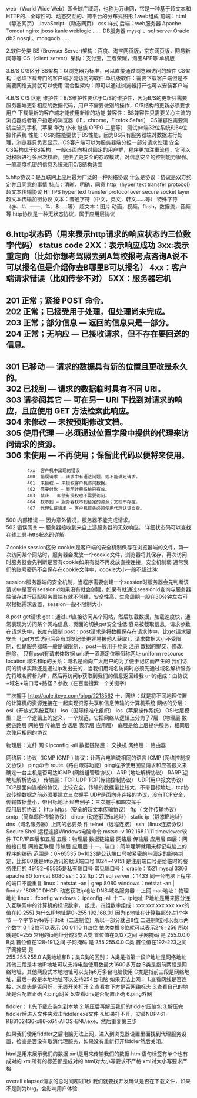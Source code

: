 web（World Wide Web）即全球广域网，也称为万维网，它是一种基于超文本和HTTP的、全球性的、动态交互的、跨平台的分布式图形
1.web组成 
前端：html（静态网页） JavaScript （动态网页） css 样式
后端：web服务器 Apache  Tomcat nginx jboss  kanle weblogic ……
          DB服务器 mysql 、sql server Oracle  db2 nosql 、mongodb……


2.软件分类
BS (Browser Server)架构：百度、淘宝网页版，京东网页版，网易新闻等等
CS（client server）架构：支付宝，王者荣耀，淘宝APP等
单机版

3.B/S C/S区分
BS架构：以浏览器为标准，可以直接通过浏览器访问的软件
CS架构：必须下载专门的客户端才能访问的软件
单机版软件：需要下载客户端但是不需要网络支持就可以使用
混合型架构：即可以通过浏览器打开也可以安装客户端

4.B/S C/S 区别
维护性：B/S维护性要优于C/S的维护性，因为B/S的更新只需要服务器端更新相应的数据代码，用户不需要做别的操作，C/S结构的更新必须要求用户
下载最新的客户端才能使用新增的功能
兼容性：BS兼容性只需要关心主流的浏览器或者客户指定的浏览器（IE，chrome，Firefox Safari）
        CS兼容性需要测试主流的手机（苹果 华为 小米 魅族 OPPO 三星等）
        测试pc端32位系统和64位操作系统
性能：CS的性能要优于BS性能，因为BS只有服务器端对数据进行处理，浏览器只负责显示，CS客户端可以为服务器端分担一部分请求处理
安全：CS架构优于BS架构，一般cs面向相对固定的用户群，程序更加注重流程，它可以对权限进行多层次校验，提供了更安全的存取模式，对信息安全的控制能力很强。一般高度机密的信息系统采用C/S结构适宜 
                            

5.http协议：是互联网上应用最为广泛的一种网络协议
什么是协议：协议是双方约定并且同意的事情
特点：清晰，明确，同意
http（hyper text transfer protocol）超文本传输协议
HTTPS hyper text transfer protocol over secure socket layer 超文本传输加密协议
文本：普通字符（中文，英文，韩文……等） 特殊字符（@、#、——、%、$……等）
超文本：图片 动画，视频，flash，数据流，音频等
http协议是一种无状态协议，属于应用层协议

6.http状态码（用来表示http请求的响应状态的三位数字代码） status code
 2XX：表示响应成功
3xx:表示重定向（比如你想考驾照去到A驾校报考点咨询A说不可以报名但是介绍你去B哪里B可以报名）
4xx：客户端请求错误（比如传参不对）
5XX：服务器宕机
-----------------------------------------------------------------------------------------------
201  正常；紧接 POST 命令。  
            202  正常；已接受用于处理，但处理尚未完成。  
            203  正常；部分信息 — 返回的信息只是一部分。  
            204  正常；无响应 — 已接收请求，但不存在要回送的信息。
-----------------------------------------------------------------------------------------------
301  已移动 — 请求的数据具有新的位置且更改是永久的。  
302  已找到 — 请求的数据临时具有不同 URI。  
303  请参阅其它 — 可在另一 URI 下找到对请求的响应，且应使用 GET 方法检索此响应。  
304  未修改 — 未按预期修改文档。  
305  使用代理 — 必须通过位置字段中提供的代理来访问请求的资源。  
306  未使用 — 不再使用；保留此代码以便将来使用。
-----------------------------------------------------------------------------------------------
            4xx  客户机中出现的错误  
            400  错误请求 — 请求中有语法问题，或不能满足请求。  
            401  未授权 — 未授权客户机访问数据。  
            402  需要付款 — 表示计费系统已有效。  
            403  禁止 — 即使有授权也不需要访问。  
            404  找不到 — 服务器找不到给定的资源；文档不存在。  
            407  代理认证请求 — 客户机首先必须使用代理认证自身。  
 500  内部错误 — 因为意外情况，服务器不能完成请求。  
 502  错误网关 — 服务器接收到来自上游服务器的无效响应。
详细状态码可以查找在线工具-http状态码详解

7.cookie session区分 
cookie:是客户端的安全机制保存在浏览器端的文件，第一次访问某个网站时，服务器会发放一个cookie文件，浏览器将其保存，再次访问时服务器会先判断是否有cookie如果有就不再发放直接连接，安全机制弱  通常我们的账号密码不会保存在cookie文件中，cookie大小一般不超过3k

session:服务器端的安全机制，当程序需要创建一个session时服务器会先判断该请求中是否有sessionid如果没有就会创建，如果有就通过sessionid查询与服务器端储存进行匹配服务器端有就不创建，安全性高，生命周期一般在30分钟左右可以根据需求设置，session一般不限制大小

8.post get请求
get：通过url直接访问某个网站，然后加载数据，加载速度快，通常表现为访问某个网站信息，页面的切换get安全性低 容易被截取信息，请求参数在请求头中，长度有限制
post：post请求是将数据保存在请求体中，比get请求要安全（get方式访问后会有浏览记录更容易被他人获取），请求数据大小不受限制，但是服务器端一般是做限制，，post一般用于登录 注册 数据的提交，修改，删除，
只有psot有请求体数据
url:统一资源定位器俗称网址
uniform resource location
域名和ip的关系：域名是面向广大用户的为了便于记忆而产生的 我们访问的请求实际还是通过ip发出去的，当我们用域名访问时必须先通过域名解析服务先将域名解析为IP，然后再访问ip获取到我们的信息返回给我
url的组成：由协议+域名+端口号+路径？参数（在百度搜索一个关键字） 


三次握手
http://uule.iteye.com/blog/2213562
十、网络：就是将不同地理位置的计算机的资源连接在一起实现资源共享和信息传输的计算机系统 网络的分层：osi（开放式系统互联）  iso（国际标准化组织）  ios（苹果操作系统） 
OSI七层模型：是一个逻辑上的定义，一个规范，它把网络从逻辑上分为了7层
    （物理层  数据链路层  网络层  传输层  会话层 表示层  应用层） 底层是给上层提供服务，相同层次使用相同的协议

物理层：光纤  网卡ipconfig -all 数据链路层： 交换机    网络层：  路由器


网络层：协议（ICMP   IGMP )   协议：让两台电脑说相同的语言 ICMP (网络控制报文协议）  ping命令 route（路由跟踪功能）ping程序使用回显请求和应答报文来确定一台主机是否可达IGMP (网络组管理协议）    ARP (地址解析协议） RARP(逆地址解析协议） 
传输层：TCP  UDP TCP(传输控制协议） UDP(用户报文协议） TCP是面向连接的协议，比较安全，传输的数据量比较大，不带目标地址，tcp协议传输数据之前必须要建立三次握手 UDP是面向非连接的协议，没有TCP安全，传输数据量小，带目标地址 经典例子：三次握手和四次挥手   
应用层的协议： http  https（安全的超文本传输协议）  ftp（  文件传输协议） smtp（简单邮件传输协议）   dhcp（动态获取ip地址） static ip（静态IP地址） dns（域名服务器）上网的必要条 件   telnet（远程连接）  ssh（linux连接协议）Secure Shell  远程连接Windows电脑命令 mstsc -v 
192.168.11.11  timeviewer软件   TCP/IP四层和五层 五层：物理层  数据链路层  网络层  传输层  应用层 四层：网络接口层   网络互联层  传输层  应用层 十一、端口：简单理解就用来标记电脑上的程序的编码
范围是：0~65535 
        0~1023是公认端口号被紧密的与固定的服务绑定，比如80就是http通讯的默认端口号
        1024~49151 是注册端口号是给临时的服务使用的
        49152~65535是私有端口号
        常见端口号： oracle：1521  mysql  3306 apache 80   tomcat  8080  ssh：22    ftp：21 sql server ：1433    同一台电脑上程序的端口不能重复 linux：netstat  -an | grep  8080 windows：netstat  -an | findstr "8080"    DHCP: 动态获取ip地址 DNS:域名服务器 --上网 mac地址：物理地址 linux：ifconfig windows： ipconfig -all 十二、ip地址 IP地址是用来区分连入互联网中的计算机的标识数字， 组成，四组数字组成：xxx.xxx.xxx.xxx   xxx的值在[0,255]
        为什么IP地址是0~255  192.168.0.1
        因为ip地址在计算每部分占1个字节 一个字节byte等于8bit（二进制位）所以一部分就占8位  二进制1位可以表示两个数字 0 1  2位可以表示 00 01 10 11四位  依次类推 8位就可以表示2^8=256  所以就是0~255 常用的ip地址分成3类 A类   首位值在0,127之间       子网掩码 是
255.0.0.0 B类   首位值在128-191之间     子网掩码 是
255.255.0.0 C类   首位值在192-223之间     子网掩码 是  
255.255.255.0
    A类地址和B；类C类的区别：
    A类是指第一段IP地址是网络地址其他三段是本地IP地址可以支持电脑使用数最大1600多万台
    B类是指前两段是网络地址，其他两段式本地地址可以支持6万多台电脑使用
    C类是指前三段是网络地址，最后一段是本地地址可以支持254台电脑
       如果无法上网： 1.查看网线是否连接，水晶头是否闪烁，无线开关打开 2.查看右下方是否网络标志 3.查看自己的地址是否配置正确 4.ping网关 5.查看dns是否配置正确 6.ping外网

fiddler：
1.先下载安装包到本地
2.解压后再解压我们的fiddler压缩包
3.解压完fiddler后进入文件夹双击fiddler.exe文件
4.如果打不开，安装NDP461-KB3102436-x86-x64-AllOS-ENU.exe，然后重复第三步

如果我们使用fiddler之后电脑无法上网，进入到浏览器设置里面找到代理服务设置，检查是否没有取消代理服务，如果没有重新打开fiddler然后关闭。

html是用来展示我们的数据
xml是用来传输我们的数据
html语句标签有单个也有成对的 xml所有的标签都是成对的
html对大小写要求不严格 xml对大小写要求严格

overall elapsed请求的总时间超过1秒 我们就要找开发确认是否在下载文件，如果不是则为bug，会影响用户体验